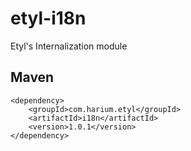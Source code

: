 # etyl-i18n
Etyl's Internalization module

## Maven
```
<dependency>
    <groupId>com.harium.etyl</groupId>
    <artifactId>i18n</artifactId>
    <version>1.0.1</version>
</dependency>
```